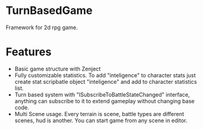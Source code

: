 # TurnBasedGame
Framework for 2d rpg game. 

# Features
- Basic game structure with Zenject
- Fully customizable statistics. To add "inteligence" to character stats just create stat scripbatle object "inteligence" and add to character statistics list.
- Turn based system with "ISubscribeToBattleStateChanged" interface, anything can subscribe to it to extend gameplay without changing base code.
- Multi Scene usage. Every terrain is scene, battle types are different scenes, hud is another. You can start game from any scene in editor. 
